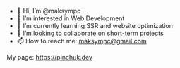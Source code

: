- 👋 Hi, I’m @maksympc
- 👀 I’m interested in Web Development
- 🌱 I’m currently learning SSR and website optimization
- 💞️ I’m looking to collaborate on short-term projects
- 📫 How to reach me: maksympc@gmail.com

My page: https://pinchuk.dev

<!---
maksympc/maksympc is a ✨ special ✨ repository because its `README.md` (this file) appears on your GitHub profile.
You can click the Preview link to take a look at your changes.
--->
